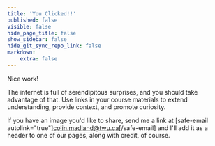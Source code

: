 ```yaml
---
title: 'You Clicked!!'
published: false
visible: false
hide_page_title: false
show_sidebar: false
hide_git_sync_repo_link: false
markdown:
    extra: false
---
```


Nice work!

The internet is full of serendipitous surprises, and you should take advantage of that. Use links in your course materials to extend understanding, provide context, and promote curiosity.

If you have an image you'd like to share, send me a link at [safe-email autolink="true"]colin.madland@twu.ca[/safe-email] and I'll add it as a header to one of our pages, along with credit, of course.

